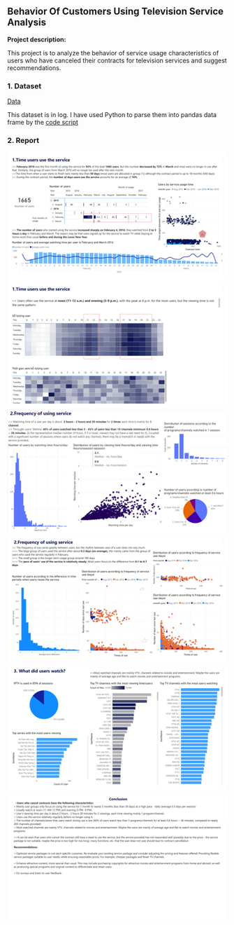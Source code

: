 ##  Behavior Of Customers Using Television Service Analysis

**Project description:** 

This project is to analyze the behavior of service usage characteristics of users who have canceled their contracts for television services and suggest recommendations.

### 1. Dataset

[Data](https://github.com/thaihiendo190699/thaihiendo190699.github.io/blob/main/DataSampleTest.zip)

This dataset is in log. I have used Python to parse them into pandas data frame by the [code script](https://github.com/thaihiendo190699/thaihiendo190699.github.io/blob/main/code-parse-log.ipynb)


### 2. Report

<img src="https://github.com/thaihiendo190699/thaihiendo190699.github.io/blob/main/FPT-1.png?raw=true"/>

<img src="https://github.com/thaihiendo190699/thaihiendo190699.github.io/blob/main/FPT-2.png?raw=true"/>

<img src="https://github.com/thaihiendo190699/thaihiendo190699.github.io/blob/main/FPT-8.jpg?raw=true"/>

<img src="https://github.com/thaihiendo190699/thaihiendo190699.github.io/blob/main/FPT-4.png?raw=true"/>

<img src="https://github.com/thaihiendo190699/thaihiendo190699.github.io/blob/main/FPT-5.png?raw=true"/>

<img src="https://github.com/thaihiendo190699/thaihiendo190699.github.io/blob/main/FPT-6.png?raw=true"/>

